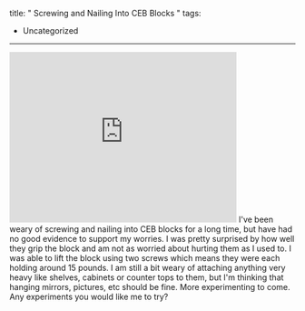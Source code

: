 title: " Screwing and Nailing Into CEB Blocks "
tags:
- Uncategorized
---


<iframe frameborder="0" height="300" src="http://player.vimeo.com/video/48222645" width="400"></iframe>
I've been weary of screwing and nailing into CEB blocks for a long time, but have had no good evidence to support my worries.  I was pretty surprised by how well they grip the block and am not as worried about hurting them as I used to.  I was able to lift the block using two screws which means they were each holding around 15 pounds.  I am still a bit weary of attaching anything very heavy like shelves, cabinets or counter tops to them, but I'm thinking that hanging mirrors, pictures, etc should be fine.  More experimenting to come.  Any experiments you would like me to try?


